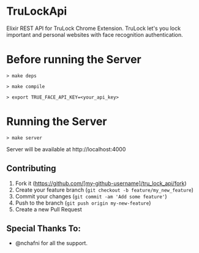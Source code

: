 # TruLockApi

Elixir REST API for TruLock Chrome Extension.
TruLock let's you lock important and personal
websites with face recognition authentication.

# Before running the Server

`> make deps`

`> make compile`

`> export TRUE_FACE_API_KEY=<your_api_key>`

# Running the Server

`> make server`

Server will be available at http://localhost:4000

## Contributing

1. Fork it (https://github.com/[my-github-username]/tru_lock_api/fork)
2. Create your feature branch (`git checkout -b feature/my_new_feature`)
3. Commit your changes (`git commit -am 'Add some feature'`)
4. Push to the branch (`git push origin my-new-feature`)
5. Create a new Pull Request

## Special Thanks To:

- @nchafni for all the support.
